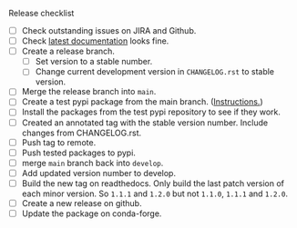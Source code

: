 Release checklist
- [ ] Check outstanding issues on JIRA and Github.
- [ ] Check [latest documentation](https://python-isal.readthedocs.io/en/latest/) looks fine.
- [ ] Create a release branch.
  - [ ] Set version to a stable number.
  - [ ] Change current development version in `CHANGELOG.rst` to stable version.
- [ ] Merge the release branch into `main`.
- [ ] Create a test pypi package from the main branch. ([Instructions.](
https://packaging.python.org/tutorials/packaging-projects/#generating-distribution-archives
))
- [ ] Install the packages from the test pypi repository to see if they work.
- [ ] Created an annotated tag with the stable version number. Include changes 
from CHANGELOG.rst.
- [ ] Push tag to remote.
- [ ] Push tested packages to pypi.
- [ ] merge `main` branch back into `develop`.
- [ ] Add updated version number to develop.
- [ ] Build the new tag on readthedocs. Only build the last patch version of
each minor version. So `1.1.1` and `1.2.0` but not `1.1.0`, `1.1.1` and `1.2.0`.
- [ ] Create a new release on github.
- [ ] Update the package on conda-forge.
